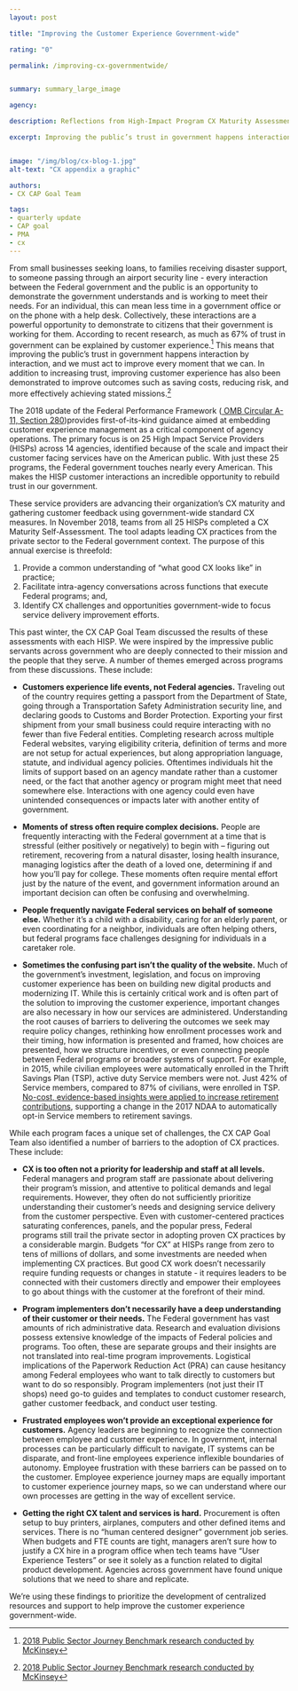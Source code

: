 ```yaml
---
layout: post

title: "Improving the Customer Experience Government-wide"

rating: "0"

permalink: /improving-cx-governmentwide/


summary: summary_large_image

agency:

description: Reflections from High-Impact Program CX Maturity Assessments 

excerpt: Improving the public’s trust in government happens interaction by interaction, and we must act to improve every moment that we can. 


image: "/img/blog/cx-blog-1.jpg"
alt-text: "CX appendix a graphic"

authors:
- CX CAP Goal Team

tags:
- quarterly update
- CAP goal
- PMA
- cx
---
```

From small businesses seeking loans, to families receiving disaster support, to someone passing through an airport security line - every interaction between the Federal government and the public is an opportunity to demonstrate the government understands and is working to meet their needs.  For an individual, this can mean less time in a government office or on the phone with a help desk. Collectively, these interactions are a powerful opportunity to demonstrate to citizens that their government is working for them. According to recent research, as much as 67% of trust in government can be explained by customer experience.[^1]   This means that improving the public’s trust in government happens interaction by interaction, and we must act to improve every moment that we can.  In addition to increasing trust, improving customer experience has also been demonstrated to improve outcomes such as saving costs, reducing risk, and more effectively achieving stated missions.[^2]

The 2018 update of the Federal Performance Framework (<a href="https://www.whitehouse.gov/wp-content/uploads/2018/06/s280.pdf"> OMB Circular A-11, Section 280</a>)provides first-of-its-kind guidance aimed at embedding customer experience management as a critical component of agency operations. The primary focus is on 25 High Impact Service Providers (HISPs) across 14 agencies, identified because of the scale and impact their customer facing services have on the American public. With just these 25 programs, the Federal government touches nearly every American.  This makes the HISP customer interactions an incredible opportunity to rebuild trust in our government.

These service providers are advancing their organization’s CX maturity and gathering customer feedback using government-wide standard CX measures.  In November 2018, teams from all 25 HISPs completed a CX Maturity Self-Assessment. The tool adapts leading CX practices from the private sector to the Federal government context. The purpose of this annual exercise is threefold:

1.	Provide a common understanding of “what good CX looks like” in practice;
2.	Facilitate intra-agency conversations across functions that execute Federal programs; and,
3.	Identify CX challenges and opportunities government-wide to focus service delivery improvement efforts.

This past winter, the CX CAP Goal Team discussed the results of these assessments with each HISP. We were inspired by the impressive public servants across government who are deeply connected to their mission and the people that they serve. A number of themes emerged across programs from these discussions.  These include:

- **Customers experience life events, not Federal agencies.** Traveling out of the country requires getting a passport from the Department of State, going through a Transportation Safety Administration security line, and declaring goods to Customs and Border Protection. Exporting your first shipment from your small business could require interacting with no fewer than five Federal entities. Completing research across multiple Federal websites, varying eligibility criteria, definition of terms and more are not setup for actual experiences, but along appropriation language, statute, and individual agency policies. Oftentimes individuals hit the limits of support based on an agency mandate rather than a customer need, or the fact that another agency or program might meet that need somewhere else. Interactions with one agency could even have unintended consequences or impacts later with another entity of government.

- **Moments of stress often require complex decisions.** People are frequently interacting with the Federal government at a time that is stressful (either positively or negatively) to begin with – figuring out retirement, recovering from a natural disaster, losing health insurance, managing logistics after the death of a loved one, determining if and how you’ll pay for college. These moments often require mental effort just by the nature of the event, and government information around an important decision can often be confusing and overwhelming.  

- **People frequently navigate Federal services on behalf of someone else.** Whether it’s a child with a disability, caring for an elderly parent, or even coordinating for a neighbor, individuals are often helping others, but federal programs face challenges designing for individuals in a caretaker role.

- **Sometimes the confusing part isn’t the quality of the website.** Much of the government’s investment, legislation, and focus on improving customer experience has been on building new digital products and modernizing IT. While this is certainly critical work and is often part of the solution to improving the customer experience, important changes are also necessary in how our services are administered. Understanding the root causes of barriers to delivering the outcomes we seek may require policy changes, rethinking how enrollment processes work and their timing, how information is presented and framed, how choices are presented, how we structure incentives, or even connecting people between Federal programs or broader systems of support. For example, in 2015, while civilian employees were automatically enrolled in the Thrift Savings Plan (TSP), active duty Service members were not. Just 42% of Service members, compared to 87% of civilians, were enrolled in TSP. [No-cost, evidence-based insights were applied to increase retirement contributions](https://oes.gsa.gov/retirement), supporting a change in the 2017 NDAA to automatically opt-in Service members to retirement savings.

While each program faces a unique set of challenges, the CX CAP Goal Team also identified a number of barriers to the adoption of CX practices.  These include:

- **CX is too often not a priority for leadership and staff at all levels.** Federal managers and program staff are passionate about delivering their program’s mission, and attentive to political demands and legal requirements. However, they often do not sufficiently prioritize understanding their customer’s needs and designing service delivery from the customer perspective.   Even with customer-centered practices saturating conferences, panels, and the popular press, Federal programs still trail the private sector in adopting proven CX practices by a considerable margin.  Budgets “for CX” at HISPs range from zero to tens of millions of dollars, and some investments are needed when implementing CX practices.  But good CX work doesn’t necessarily require funding requests or changes in statute - it requires leaders to be connected with their customers directly and empower their employees to go about things with the customer at the forefront of their mind.

- **Program implementers don’t necessarily have a deep understanding of their customer or their needs.** The Federal government has vast amounts of rich administrative data. Research and evaluation divisions possess extensive knowledge of the impacts of Federal policies and programs. Too often, these are separate groups and their insights are not translated into real-time program improvements. Logistical implications of the Paperwork Reduction Act (PRA) can cause hesitancy among Federal employees who want to talk directly to customers but want to do so responsibly. Program implementers (not just their IT shops) need go-to guides and templates to conduct customer research, gather customer feedback, and conduct user testing.  

- **Frustrated employees won’t provide an exceptional experience for customers.** Agency leaders are beginning to recognize the connection between employee and customer experience.  In government, internal processes can be particularly difficult to navigate, IT systems can be disparate, and front-line employees experience inflexible boundaries of autonomy. Employee frustration with these barriers can be passed on to the customer. Employee experience journey maps are equally important to customer experience journey maps, so we can understand where our own processes are getting in the way of excellent service.   

- **Getting the right CX talent and services is hard.** Procurement is often setup to buy printers, airplanes, computers and other defined items and services. There is no “human centered designer” government job series. When budgets and FTE counts are tight, managers aren’t sure how to justify a CX hire in a program office when tech teams have “User Experience Testers” or see it solely as a function related to digital product development. Agencies across government have found unique solutions that we need to share and replicate.  

We’re using these findings to prioritize the development of centralized resources and support to help improve the customer experience government-wide.

[^1]: <a href="https://www.mckinsey.com/industries/public-sector/our-insights/improving-the-customer-experience-to-achieve-government-agency-goals">2018 Public Sector Journey Benchmark research conducted by McKinsey</a> 
[^2]: <a href="https://www.mckinsey.com/industries/public-sector/our-insights/improving-the-customer-experience-to-achieve-government-agency-goals">2018 Public Sector Journey Benchmark research conducted by McKinsey</a> 
